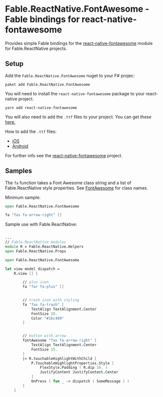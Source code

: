 # Fable.ReactNative.FontAwesome - Fable bindings for react-native-fontawesome

Provides simple Fable bindings for the [react-native-fontawesome](https://github.com/entria/react-native-fontawesome) module for Fable.ReactNative projects.

## Setup

Add the `Fable.ReactNative.FontAwesome` nuget to your F# projec:

`paket add Fable.ReactNative.FontAwesome`


You will need to install the `react-native-fontawesome` package to your react-native project. 

`yarn add react-native-fontawesome`

You will also need to add the `.ttf` files to your project. You can get these [here.](https://github.com/entria/react-native-fontawesome/tree/master/sample/assets/fonts) 

How to add the `.ttf` files:
- [iOS](https://medium.com/react-native-training/adding-custom-fonts-to-react-native-b266b41bff7f)
- [Android](https://medium.com/@gattermeier/custom-fonts-in-react-native-for-android-b8a331a7d2a7)

For further info see the [react-native-fontawesome](https://github.com/entria/react-native-fontawesome) project.

## Samples
The `fa` function takes a Font Awesome class string and a list of Fable.ReactNative style properties. See [FontAwesome](https://fontawesome.com/) for class names.

Minimum sample:
```FSharp
open Fable.ReactNative.FontAwesome

fa "fas fa-arrow-right" [] 
```


Sample use with Fable.ReactNative:
```FSharp

...
// Fable.ReactNative modules
module R = Fable.ReactNative.Helpers
open Fable.ReactNative.Props

open Fable.ReactNative.FontAwesome

let view model dispatch = 
    R.view [] [

        // plus icon
        fa "far fa-plus" []
        

        // trash icon with styling
        fa "fas fa-trash" [
            TextAlign TextAlignment.Center
            FontSize 20.
            Color "#1bc489"
        ]


        // button with arrow
        fontAwesome "fas fa-arrow-right" [
            TextAlign TextAlignment.Center
            FontSize 15.
        ]
        |> R.touchableHighlightWithChild [
            P.TouchableHighlightProperties.Style [
                FlexStyle.Padding ( R.dip 10. )
                JustifyContent JustifyContent.Center
            ]
            OnPress ( fun _ -> dispatch ( SomeMessage ) )
        ]
    ]

```